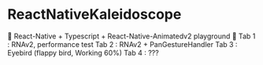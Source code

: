 # ReactNativeKaleidoscope

🎪 React-Native + Typescript + React-Native-Animatedv2 playground 🎠
Tab 1 : RNAv2, performance test
Tab 2 : RNAv2 + PanGestureHandler
Tab 3 : Eyebird (flappy bird, Working 60%)
Tab 4 : ???
